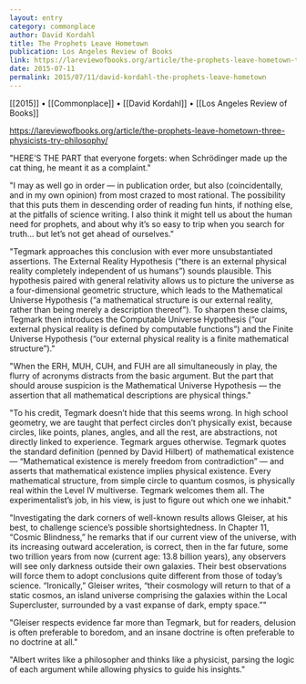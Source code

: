 ```yaml
---
layout: entry
category: commonplace
author: David Kordahl
title: The Prophets Leave Hometown
publication: Los Angeles Review of Books
link: https://lareviewofbooks.org/article/the-prophets-leave-hometown-three-physicists-try-philosophy/
date: 2015-07-11
permalink: 2015/07/11/david-kordahl-the-prophets-leave-hometown
---
```


[[2015]] • [[Commonplace]] • [[David Kordahl]] • [[Los Angeles Review of Books]] 

https://lareviewofbooks.org/article/the-prophets-leave-hometown-three-physicists-try-philosophy/

"HERE’S THE PART that everyone forgets: when Schrödinger made up the cat thing, he meant it as a complaint."

"I may as well go in order — in publication order, but also (coincidentally, and in my own opinion) from most crazed to most rational. The possibility that this puts them in descending order of reading fun hints, if nothing else, at the pitfalls of science writing. I also think it might tell us about the human need for prophets, and about why it’s so easy to trip when you search for truth… but let’s not get ahead of ourselves."

"Tegmark approaches this conclusion with ever more unsubstantiated assertions. The External Reality Hypothesis (“there is an external physical reality completely independent of us humans”) sounds plausible. This hypothesis paired with general relativity allows us to picture the universe as a four-dimensional geometric structure, which leads to the Mathematical Universe Hypothesis (“a mathematical structure is our external reality, rather than being merely a description thereof”). To sharpen these claims, Tegmark then introduces the Computable Universe Hypothesis (“our external physical reality is defined by computable functions”) and the Finite Universe Hypothesis (“our external physical reality is a finite mathematical structure”)."
 
"When the ERH, MUH, CUH, and FUH are all simultaneously in play, the flurry of acronyms distracts from the basic argument. But the part that should arouse suspicion is the Mathematical Universe Hypothesis — the assertion that all mathematical descriptions are physical things."

"To his credit, Tegmark doesn’t hide that this seems wrong. In high school geometry, we are taught that perfect circles don’t physically exist, because circles, like points, planes, angles, and all the rest, are abstractions, not directly linked to experience. Tegmark argues otherwise. Tegmark quotes the standard definition (penned by David Hilbert) of mathematical existence — “Mathematical existence is merely freedom from contradiction” — and asserts that mathematical existence implies physical existence. Every mathematical structure, from simple circle to quantum cosmos, is physically real within the Level IV multiverse. Tegmark welcomes them all. The experimentalist’s job, in his view, is just to figure out which one we inhabit."

"Investigating the dark corners of well-known results allows Gleiser, at his best, to challenge science’s possible shortsightedness. In Chapter 11, “Cosmic Blindness,” he remarks that if our current view of the universe, with its increasing outward acceleration, is correct, then in the far future, some two trillion years from now (current age: 13.8 billion years), any observers will see only darkness outside their own galaxies. Their best observations will force them to adopt conclusions quite different from those of today’s science. “Ironically,” Gleiser writes, “their cosmology will return to that of a static cosmos, an island universe comprising the galaxies within the Local Supercluster, surrounded by a vast expanse of dark, empty space.”"
 
"Gleiser respects evidence far more than Tegmark, but for readers, delusion is often preferable to boredom, and an insane doctrine is often preferable to no doctrine at all."

"Albert writes like a philosopher and thinks like a physicist, parsing the logic of each argument while allowing physics to guide his insights."
